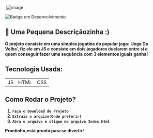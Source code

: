 <img align="center"> ![image](https://user-images.githubusercontent.com/59092579/178786332-a67ea292-9179-4d4b-a0d8-5be91c0e9627.png)
</img>

![Badge em Desenvolvimento](http://img.shields.io/static/v1?label=STATUS&message=Concluído&color=GREEN&style=for-the-badge)

## :hammer: Uma Pequena Descriçãozinha :)


<strong>O projeto consiste em uma simples jogatina do popular jogo: 'Jogo Da Velha', fiz ele em JS e consiste em dois jogadores<strong> duelarem entre si e quem conseguir fazer uma sequência com 3 elementos iguais ganha!

## Tecnologia Usada:

<table>
  <tr>
    <td>JS</td>
    <td>HTML</td>
    <td>CSS</td>
  </tr>
</table>

## Como Rodar o Projeto?

1) `Faça o Download do Projeto`
2) `Extraia o arquivo(Onde preferir)`
3) `Abra o arquivo e clique no arquivo Index.html`

Prontinho,está pronto para se divertir!
